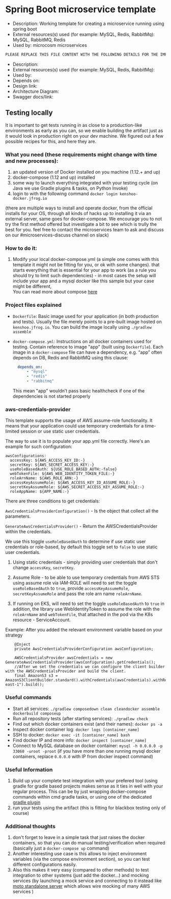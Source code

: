 # Spring Boot microservice template

* Description: Working template for creating a microservice running using spring boot
* External resources(s) used (for example: MySQL, Redis, RabbitMq): MySQL, RabbitMQ, Redis
* Used by: microcosm microservices

```scala
PLEASE REPLACE THIS FILE CONTENT WITH THE FOLLOWING DETAILS FOR THE IMPLEMENTED SERVICE:
```

* Description:
* External resources(s) used (for example: MySQL, Redis, RabbitMq):
* Used by:
* Depends on:
* Design link:
* Architecture Diagram:
* Swagger docs/link:

## Testing locally
It is important to get tests running in as close to a production-like environments as early as you can, so we
enable building the artifact just as it would look in production right on your dev machine. We figured out a few possible
recipes for this, and here they are.

### What you need (these requirements might change with time and new processes):
1. an updated version of Docker installed on you machine (1.12.+ and up)
1. docker-compose (1.12 and up) installed
1. some way to launch everything integrated with your testing cycle (on Java we use Gradle plugins & tasks, on Python Invoke)
1. login to with the following command `docker login kenshoo-docker.jfrog.io`

(there are multiple ways to install and operate docker, from the official installs for your OS, through all kinds of
hacks up to installing it via an external server, same goes for docker-compose. We encourage you to not try the first
method offered but investigate a bit to see which is trully the best for you. feel free to contact the microservices
team to ask and discuss on our #microservices-discuss channel on slack)

### How to do it:
1. Modify your local docker-compose.yml (a simple one comes with this template it might not be fitting for you, or ok with some changes).
   that starts everything that is essential for your app to work (as a rule you should try to limit such dependencies) -
   in most cases the setup will include your app and a mysql docker like this sample but your case might be different,  
   You can read more about compose [here](https://docs.docker.com/compose/gettingstarted/)

### Project files explained

- `Dockerfile`: Basic image used for your application (in both production and tests). Usually the file merely points to a pre-built image hosted on `kenshoo.jfrog.io`. You can build the image locally using `./gradlew assemble`
- `docker-compose.yml`: Instructions on all docker containers used for testing. Contain reference to image "app" (built using `Dockerfile`). Each image in a `docker-compose` file can have a dependency, e.g. “app” often depends on  DB, Redis and RabbitMQ using this clause:

   ```yml
     depends_on:
         - "mysql"
         - "redis"
         - "rabbitmq"
   ```
  This mean "app" wouldn’t pass basic healthcheck if one of the dependencies is not started properly

### aws-credentials-provider

This template supports the usage of AWS assume-role functionality. It means that your application could use temporary credentials for a time-limited session or use static user credentials.

The way to use it is to populate your app.yml file correctly. Here's an example for such configuration:

```
awsConfigurations:
  accessKey: ${AWS_ACCESS_KEY_ID:-}
  secretKey: ${AWS_SECRET_ACCESS_KEY:-}
  useRoleBasedAuth: ${USE_ROLE_BASED_AUTH:-false}
  webTokenFile: ${AWS_WEB_IDENTITY_TOKEN_FILE:-}
  roleArnName: ${AWS_ROLE_ARN:-}
  accessKeyAssumeRole: ${AWS_ACCESS_KEY_ID_ASSUME_ROLE:-}
  secretKeyAssumeRole: ${AWS_SECRET_ACCESS_KEY_ASSUME_ROLE:-}
  roleAppName: ${APP_NAME:-}
```
There are three conditions to get credentials:


`AwsCredentialsProviderConfiguration()` - Is the object that collect all the parameters.

`GenerateAwsCredentialsProvider()` - Return the AWSCredentialsProvider within the credentials.


We use this toggle `useRoleBasedAuth` to determine if use static user credentials or role-based, by default this toggle set to `false` to use static user
credentials.


1. Using static credentials - simply providing user credentials that don't change `accessKey`, `secretKey`.


2. Assume Role - to be able to use temporary credentials from AWS STS using assume role via IAM-ROLE will need to set the toggle `useRoleBasedAuth` to `true`,
   provide `accessKeyAssumeRole`, `secretKeyAssumeRole` and pass the role arn name `roleArnName`.


3. If running on EKS, will need to set the toggle `useRoleBasedAuth` to `true` in addition, the library use WebIdentityToken to assume the role with the
   `roleArnName` and `webTokenFile`, that attached in the pod via the K8s resource - ServiceAccount.


Example:
After you added the relevant environment variable based on your strategy
```
    @Inject
    private AwsCredentialsProviderConfiguration awsConfiguration;
    
    AWSCredentialsProvider awsCredentials = new GenerateAwsCredentialsProvider(awsConfiguration).getCredentials();
    //After we set the credentials we can configure the client builder with the AWSCredentialsProvider and build the client.
    final AmazonS3 s3 = AmazonS3ClientBuilder.standard().withCredentials(awsCredentials).withRegion("us-east-1").build();
```        


### Useful commands
- Start all services: `./gradlew composedown clean cleandocker assemble dockerbuild composeup`
- Run all repository tests (after starting services): `./gradlew check`
- Find out which docker containers exist (and their names): `docker ps -a`
- Inspect docker container log: `docker logs [container_name]`
- SSH to docker: `docker exec -it [container_name] bash`
- Find docker IP and more info: `docker inspect [container_name]`
- Connect to MySQL database on docker container: `mysql -h 0.0.0.0 -p 33060 -uroot -proot` (if you have more than one running mysql docker containers, replace `0.0.0.0` with IP from docker inspect command)

### Useful Information
1. Build up your complete test integration with your prefered tool (using gradle for gradle based projects makes sense
   as it ties in well with your regular process. This can be by just wrapping docker-compose commands within cmd gradle
   tasks, or using one of the dedicated [gradle plugin](https://github.com/avast/docker-compose-gradle-plugin)
1. run your tests using the artifact (this is fitting for blackbox testing only of course)

### Additional thoughts
1. don't forget to leave in a simple task that just raises the docker containers, so that you can do manual
   testing/verification when required (basically just a `docker-compose up` command)
1. Another interesting use case is this allows to inject environment variables (via the compose environment section),
   so you can test different configurations easily.
1. Also this makes it very easy (compared to other methods) to test integration to other systems
   (just add the docker...) and mocking services (by launching a mock service and connecting to it instead like [moto standalone server](https://github.com/spulec/moto#stand-alone-server-mode)
   which allows wire mocking of many AWS services )
